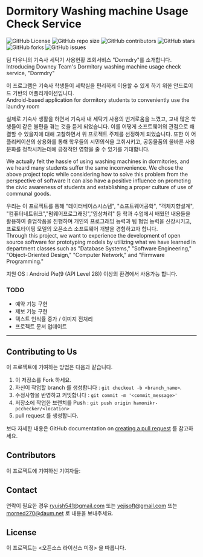 # Dormitory Washing machine Usage Check Service

![GitHub
License](https://img.shields.io/github/license/2020-Downy/dorm_wash_service)
![GitHub repo
size](https://img.shields.io/github/repo-size/2020-Downy/dorm_wash_service)
![GitHub
contributors](https://img.shields.io/github/contributors/2020-Downy/dorm_wash_service)
![GitHub
stars](https://img.shields.io/github/stars/2020-Downy/dorm_wash_service?style=social)
![GitHub
forks](https://img.shields.io/github/forks/2020-Downy/dorm_wash_service?style=social)
![GitHub
issues](https://img.shields.io/github/issues/2020-Downy/dorm_wash_service?style=social)

팀 다우니의 기숙사 세탁기 사용현황 조회서비스 "Dormdry"를 소개합니다.
Introducing Downey Team's Dormitory washing machine usage check service, "Dormdry"

이 프로그램은 기숙사 학생들이 세탁실을 편리하게 이용할 수 있게 하기 위한 안드로이드 기반의 어플리케이션입니다.<br/>
Android-based application for dormitory students to conveniently use the laundry room
 
실제로 기숙사 생활을 하면서 기숙사 내 세탁기 사용의 번거로움을 느꼈고, 교내 많은 학생들이 같은 불편을 겪는 것을 듣게 되었습니다. 
이를 어떻게 소프트웨어의 관점으로 해결할 수 있을지에 대해 고찰하면서 위 프로젝트 주제를 선정하게 되었습니다. 
또한 이 어플리케이션의 상용화를 통해 학우들의 시민의식을 고취시키고, 공동물품의 올바른 사용문화를 정착시키는데에 긍정적인 영향을 줄 수 있기를 기대합니다.

We actually felt the hassle of using washing machines in dormitories, and we heard many students suffer the same inconvenience. 
We chose the above project topic while considering how to solve this problem from the perspective of software
It can also have a positive influence on promoting the civic awareness of students and establishing a proper culture of use of communal goods.
 
우리는 이 프로젝트를 통해 "데이터베이스시스템", "소프트웨어공학", "객체지향설계", "컴퓨터네트워크","펌웨어프로그래밍","영상처리" 등 학과 수업에서 배웠던 내용들을 활용하여 졸업작품을 진행하며 개인의 프로그래밍 능력과 팀 협업 능력을 신장시키고, 프로토타이핑 모델의 오픈소스 소프트웨어 개발을 경험하고자 합니다.  
Through this project, we want to experience the development of open source software for prototyping models by utilizing what we have learned in department classes such as "Database Systems," "Software Engineering," "Object-Oriented Design," "Computer Network," and "Firmware Programming."


 지원 OS : Android Pie(9 (API Level 28)) 이상의 환경에서 사용가능 합니다.


### TODO
- 예약 기능 구현
- 제보 기능 구현
- 텍스트 인식률 증가 / 이미지 전처리
- 프로젝트 문서 업데이트

<hr>

## Contributing to Us

이 프로젝트에 기여하는 방법은 다음과 같습니다.

1. 이 저장소를 Fork 하세요.
2. 자신이 작업할 branch 를 생성합니다 : `git checkout -b <branch_name>`.
3. 수정사항을 반영하고 커밋합니다 : `git commit -m '<commit_message>'`
4. 저장소에 작업한 브랜치를 Push : `git push origin hamonikr-pcchecker/<location>`
5. pull request 를 생성합니다.

보다 자세한 내용은 GitHub documentation on [creating a pull
request](https://help.github.com/en/github/collaborating-with-issues-and-pull-requests/creating-a-pull-request) 를 참고하세요.

## Contributors

이 프로젝트에 기여하신 기여자들:

## Contact

연락이 필요한 경우 <ryuish541@gmail.com> 또는 <yejisoft@gmail.com> 또는 <morned270@daum.net> 로 내용을 보내주세요.

## License

이 프로젝트는 <오픈소스 라이선스 미정> 을 따릅니다.
